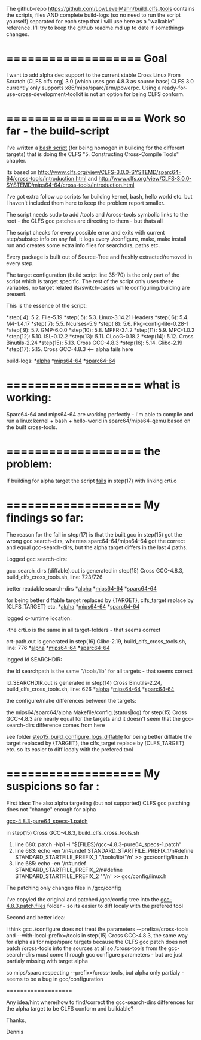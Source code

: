 The github-repo https://github.com/LowLevelMahn/build_clfs_tools contains the scripts, files AND complete build-logs (so no need to run the script yourself) 
separated for each step that i will use here as a "walkable" reference. I'll try to keep the github readme.md up to date if somethings changes.

===================
Goal
===================

I want to add alpha dec support to the current stable Cross Linux From Scratch (CLFS clfs.org) 3.0 (which uses gcc 4.8.3 as source base)
CLFS 3.0 currently only supports x86/mips/sparc/arm/powerpc.
Using a ready-for-use-cross-development-toolkit is not an option for being CLFS conform.

===================
Work so far - the build-script
===================

I've written a [bash script](build_clfs_cross_tools.sh) (for being homogen in building for the different targets) 
that is doing the CLFS "5. Constructing Cross-Compile Tools" chapter.

Its based on http://www.clfs.org/view/CLFS-3.0.0-SYSTEMD/sparc64-64/cross-tools/introduction.html and 
http://www.clfs.org/view/CLFS-3.0.0-SYSTEMD/mips64-64/cross-tools/introduction.html

I've got extra follow up scripts for building kernel, bash, hello world etc. but I haven't included them here to keep the problem report smaller.

The script needs sudo to add /tools and /cross-tools symbolic links to the root - the CLFS gcc patches are directing to them - but thats all

The script checks for every possible error and exits with current step/substep info on any fail, it logs every ./configure, make, make install run
and creates some extra info files for searchdirs, paths etc.

Every package is built out of Source-Tree and freshly extracted/removed in every step.

The target configuration (build script line 35-70) is the only part of the script which is target specific.
The rest of the script only uses these variables, no target related ifs/switch-cases while configuring/building are present.

This is the essence of the script:

*step( 4): 5.2.  File-5.19 
*step( 5): 5.3.  Linux-3.14.21 Headers
*step( 6): 5.4.  M4-1.4.17
*step( 7): 5.5.  Ncurses-5.9
*step( 8): 5.6.  Pkg-config-lite-0.28-1
*step( 9): 5.7.  GMP-6.0.0
*step(10): 5.8.  MPFR-3.1.2
*step(11): 5.9.  MPC-1.0.2
*step(12): 5.10. ISL-0.12.2
*step(13): 5.11. CLooG-0.18.2
*step(14): 5.12. Cross Binutils-2.24
*step(15): 5.13. Cross GCC-4.8.3
*step(16): 5.14. Glibc-2.19
*step(17): 5.15. Cross GCC-4.8.3 <-- alpha fails here

build-logs: 
*[alpha](build_clfs_tools/system/alpha/build_log)
*[mips64-64](build_clfs_tools/system/mips64-64/build_log)
*[sparc64-64](build_clfs_tools/system/sparc64-64/build_log)

===================
what is working:
===================

Sparc64-64 and mips64-64 are working perfectly - I'm able to compile and run a linux kernel + bash + hello-world in sparc64/mips64-qemu
based on the built cross-tools.

===================
the problem:
===================

If building for alpha target the script [fails](build_clfs_tools/system/alpha/build_log/step_17_gcc-4.8.3/make.out#L3776) in step(17) with linking crti.o

===================
My findings so far:
===================

The reason for the fail in step(17) is that the built gcc in step(15) got the wrong gcc search-dirs, whereas
sparc64-64/mips64-64 got the correct and equal gcc-search-dirs, but the alpha target differs in the last 4 paths.

Logged gcc search-dirs:

gcc_search_dirs.(diffable).out is generated in step(15) Cross GCC-4.8.3, build_clfs_cross_tools.sh, line: 723/726

better readable search-dirs
*[alpha](build_clfs_tools/system/alpha/build_log/step_15_gcc-4.8.3/gcc_search_dirs.out)
*[mips64-64](build_clfs_tools/system/mips64-64/build_log/step_15_gcc-4.8.3/gcc_search_dirs.out)
*[sparc64-64](build_clfs_tools/system/sparc64-64/build_log/step_15_gcc-4.8.3/gcc_search_dirs.out)

for being better diffable target replaced by {TARGET}, clfs_target replace by [CLFS_TARGET} etc.
*[alpha](build_clfs_tools/system/alpha/build_log/step_15_gcc-4.8.3/gcc_search_dirs.diffable.out)
*[mips64-64](build_clfs_tools/system/mips64-64/build_log/step_15_gcc-4.8.3/gcc_search_dirs.diffable.out)
*[sparc64-64](build_clfs_tools/system/sparc64-64/build_log/step_15_gcc-4.8.3/gcc_search_dirs.diffable.out)

logged c-runtime location:

-the crti.o is the same in all target-folders - that seems correct

crt-path.out is generated in step(16) Glibc-2.19, build_clfs_cross_tools.sh, line: 776
*[alpha](build_clfs_tools/system/alpha/build_log/step_16_glibc-2.19/crt-path.out)
*[mips64-64](build_clfs_tools/system/mips64-64/build_log/step_16_glibc-2.19/crt-path.out)
*[sparc64-64](build_clfs_tools/system/sparc64-64/build_log/step_16_glibc-2.19/crt-path.out)

logged ld SEARCHDIR:

the ld searchpath is the same "/tools/lib" for all targets - that seems correct

ld_SEARCHDIR.out is generated in step(14) Cross Binutils-2.24, build_clfs_cross_tools.sh, line: 626
*[alpha](build_clfs_tools/system/alpha/build_log/step_14_binutils-2.24/ld_SEARCHDIR.out)
*[mips64-64](build_clfs_tools/system/mips64-64/build_log/step_14_binutils-2.24/ld_SEARCHDIR.out)
*[sparc64-64](build_clfs_tools/system/sparc64-64/build_log/step_14_binutils-2.24/ld_SEARCHDIR.out)

the configure/make differences between the targets:

the mips64/sparc64/alpha Makefile/config.(status|log) for step(15) Cross GCC-4.8.3 are nearly equal for the targets
and it doesn't seem that the gcc-search-dirs difference comes from here

see folder [step15_build_configure_logs_diffable](/step15_build_configure_logs_diffable)
for being better diffable the target replaced by {TARGET}, the clfs_target replace by [CLFS_TARGET} etc. so its easier to diff localy with the prefered tool

===================
My suspicions so far : 
===================

First idea: The also alpha targeting (but not supported) CLFS gcc patching does not "change" enough for alpha

[gcc-4.8.3-pure64_specs-1.patch](clfs_cross_tools/files/gcc-4.8.3-pure64_specs-1.patch)

in step(15) Cross GCC-4.8.3, build_clfs_cross_tools.sh

1. line 680: patch -Np1 -i "${FILES}/gcc-4.8.3-pure64_specs-1.patch" 
2. line 683: echo -en '/n#undef STANDARD_STARTFILE_PREFIX_1/n#define STANDARD_STARTFILE_PREFIX_1 "/tools/lib/"/n' >> gcc/config/linux.h
3. line 685: echo -en '/n#undef STANDARD_STARTFILE_PREFIX_2/n#define STANDARD_STARTFILE_PREFIX_2 ""/n' >> gcc/config/linux.h

The patching only changes files in /gcc/config

I've copyied the original and patched /gcc/config tree into the [gcc-4.8.3.patch.files](gcc-4.8.3.patch.files) folder - so its easier to diff localy with the prefered tool

Second and better idea: 

i think gcc ./configure does not treat the parameters --prefix=/cross-tools and --with-local-prefix=/tools in step(15) Cross GCC-4.8.3, the same way for alpha as for mips/sparc targets
because the CLFS gcc patch does not patch /cross-tools into the sources at all so /cross-tools from the gcc-search-dirs must come through gcc configure parameters - but are just partialy missing with target alpha

so mips/sparc respecting --prefix=/cross-tools, but alpha only partialy - seems to be a bug in gcc/configuration

===================

Any idea/hint where/how to find/correct the gcc-search-dirs differences for the alpha target to be CLFS conform and buildable?

Thanks,

Dennis
